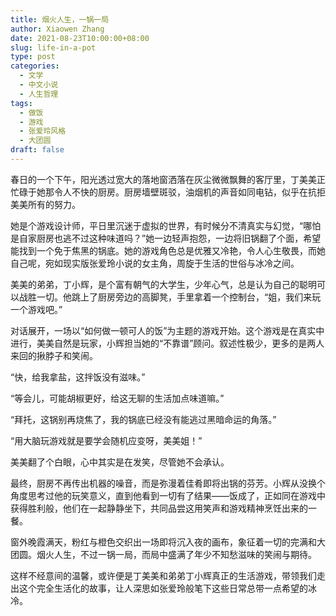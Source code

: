 ```yaml
---
title: 烟火人生，一锅一局
author: Xiaowen Zhang
date: 2021-08-23T10:00:00+08:00
slug: life-in-a-pot
type: post
categories:
  - 文学
  - 中文小说
  - 人生哲理
tags:
  - 做饭
  - 游戏
  - 张爱玲风格
  - 大团圆
draft: false
---
```


春日的一个下午，阳光透过宽大的落地窗洒落在灰尘微微飘舞的客厅里，丁美美正忙碌于她那令人不快的厨房。厨房墙壁斑驳，油烟机的声音如同电钻，似乎在抗拒美美所有的努力。

她是个游戏设计师，平日里沉迷于虚拟的世界，有时候分不清真实与幻觉，“哪怕是自家厨房也逃不过这种味道吗？”她一边轻声抱怨，一边将旧锅翻了个面，希望能找到一个免于焦黑的锅底。她的游戏角色总是优雅又冷艳，令人心生敬畏，而她自己呢，宛如现实版张爱玲小说的女主角，周旋于生活的世俗与冰冷之间。

美美的弟弟，丁小辉，是个富有朝气的大学生，少年心气，总是认为自己的聪明可以战胜一切。他跳上了厨房旁边的高脚凳，手里拿着一个控制台，“姐，我们来玩一个游戏吧。”

对话展开，一场以“如何做一顿可人的饭”为主题的游戏开始。这个游戏是在真实中进行，美美自然是玩家，小辉担当她的“不靠谱”顾问。叙述性极少，更多的是两人来回的揪脖子和笑闹。

“快，给我拿盐，这拌饭没有滋味。”

“等会儿，可能胡椒更好，给这无聊的生活加点味道嘛。”

“拜托，这锅别再烧焦了，我的锅底已经没有能逃过黑暗命运的角落。”

“用大脑玩游戏就是要学会随机应变呀，美美姐！”

美美翻了个白眼，心中其实是在发笑，尽管她不会承认。

最终，厨房不再传出机器的噪音，而是弥漫着佳肴即将出锅的芬芳。小辉从没换个角度思考过他的玩笑意义，直到他看到一切有了结果——饭成了，正如同在游戏中获得胜利般，他们在一起静静坐下，共同品尝这用笑声和游戏精神烹饪出来的一餐。

窗外晚霞满天，粉红与橙色交织出一场即将沉入夜的画布，象征着一切的完满和大团圆。烟火人生，不过一锅一局，而局中盛满了年少不知愁滋味的笑闹与期待。

这样不经意间的温馨，或许便是丁美美和弟弟丁小辉真正的生活游戏，带领我们走出这个完全生活化的故事，让人深思如张爱玲般笔下这些日常总带一点希望的冰冷。